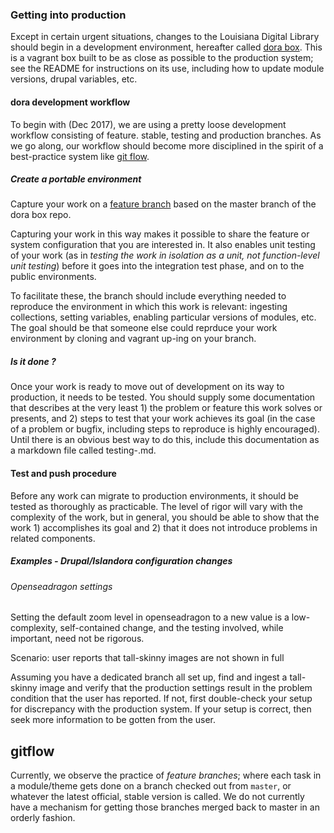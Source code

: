 ### Getting into production

Except in certain urgent situations, changes to the Louisiana Digital Library should begin in a development environment, hereafter called [dora box](https://github.com/lsulibraries/dora). This is a vagrant box built to be as close as possible to the production system; see the README for instructions on its use, including how to update module versions, drupal variables, etc.

#### dora development workflow

To begin with (Dec 2017), we are using a pretty loose development workflow consisting of feature. stable, testing and production branches. As we go along, our workflow should become more disciplined in the spirit of a best-practice system like [git flow](https://www.atlassian.com/git/tutorials/comparing-workflows/gitflow-workflow).

##### Create a portable environment

Capture your work on a [feature branch](https://www.atlassian.com/git/tutorials/comparing-workflows/feature-branch-workflow) based on the master branch of the dora box repo.

Capturing your work in this way makes it possible to share the feature or system configuration that you are interested in. It also enables unit testing of your work (as in _testing the work in isolation as a unit, not function-level unit testing_) before it goes into the integration test phase, and on to the public environments.

To facilitate these, the branch should include everything  needed to reproduce the environment in which this work is relevant: ingesting collections, setting variables, enabling particular versions of modules, etc. The goal should be that someone else could reprduce your work environment by cloning and vagrant up-ing on your branch.

##### Is it done ?

Once your work is ready to move out of development on its way to production, it needs to be tested. You should supply some documentation that describes at the very least 1) the problem or feature this work solves or presents, and 2) steps to test that your work achieves its goal (in the case of a problem or bugfix, including steps to reproduce is highly encouraged). Until there is an obvious best way to do this, include this documentation as a markdown file called testing-<FB-whatever>.md.

#### Test and push procedure

Before any work can migrate to production environments, it should be tested as thoroughly as practicable. The level of rigor will vary with the complexity of the work, but in general, you should be able to show that the work 1) accomplishes its goal and 2) that it does not introduce problems in related components.

##### Examples - Drupal/Islandora configuration changes

###### Openseadragon settings

Setting the default zoom level in openseadragon to a new value is a low-complexity, self-contained change, and the testing involved, while important, need not be rigorous.

Scenario: user reports that tall-skinny images are not shown in full

Assuming you have a dedicated branch all set up, find and ingest a tall-skinny image and verify that the production settings result in the problem condition that the user has reported. If not, first double-check your setup for discrepancy with the production system. If your setup is correct, then seek more information to be gotten from the user.



## gitflow

Currently, we observe the practice of *feature branches*; where each task in a module/theme gets done on a branch checked out from `master`, or whatever the latest official, stable version is called. We do not currently have a mechanism for getting those branches merged back to master in an orderly fashion.
